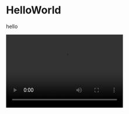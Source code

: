 # HelloWorld

hello

<video src="http://techslides.com/demos/sample-videos/small.mp4" width="320" height="200" controls preload></video>
